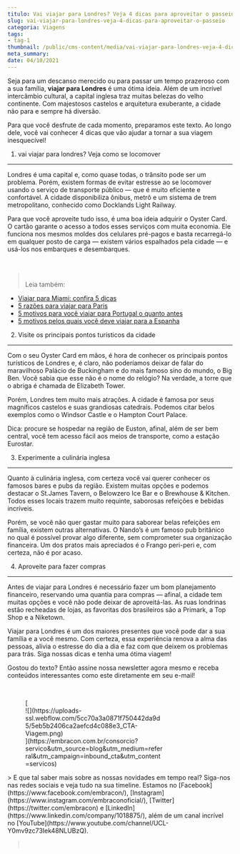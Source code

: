 ```yaml
---
titulo: Vai viajar para Londres? Veja 4 dicas para aproveitar o passeio!
slug: vai-viajar-para-londres-veja-4-dicas-para-aproveitar-o-passeio
categoria: Viagens
tags:
- tag-1
thumbnail: /public/cms-content/media/vai-viajar-para-londres-veja-4-dicas-para-aproveitar-o-passeio.jpeg
meta_summary: 
date: 04/10/2021
---
```

Seja para um descanso merecido ou para passar um tempo prazeroso com a sua família, **viajar para Londres** é uma ótima ideia. Além de um incrível intercâmbio cultural, a capital inglesa traz muitas belezas do velho continente. Com majestosos castelos e arquitetura exuberante, a cidade não para e sempre há diversão.

Para que você desfrute de cada momento, preparamos este texto. Ao longo dele, você vai conhecer 4 dicas que vão ajudar a tornar a sua viagem inesquecível!

1. vai viajar para londres? Veja como se locomover
--------------------------------------------------

Londres é uma capital e, como quase todas, o trânsito pode ser um problema. Porém, existem formas de evitar estresse ao se locomover usando o serviço de transporte público — que é muito eficiente e confortável. A cidade disponibiliza ônibus, metrô e um sistema de trem metropolitano, conhecido como Docklands Light Railway.

Para que você aproveite tudo isso, é uma boa ideia adquirir o Oyster Card. O cartão garante o acesso a todos esses serviços com muita economia. Ele funciona nos mesmos moldes dos celulares pré-pagos e basta recarregá-lo em qualquer posto de carga — existem vários espalhados pela cidade — e usá-los nos embarques e desembarques.

‍

> ‍  
> Leia também:

- [Viajar para Miami: confira 5 dicas](https://www.embracon.com.br/blog/viajar-para-miami-confira-5-dicas)
- [5 razões para viajar para Paris](https://www.embracon.com.br/blog/5-razoes-para-viajar-para-paris)
- [5 motivos para você viajar para Portugal o quanto antes](https://www.embracon.com.br/blog/5-motivos-para-voce-viajar-para-portugal-o-quanto-antes)
- [5 motivos pelos quais você deve viajar para a Espanha](https://www.embracon.com.br/blog/5-motivos-pelos-quais-voce-deve-viajar-para-a-espanha)

2. Visite os principais pontos turísticos da cidade
---------------------------------------------------

Com o seu Oyster Card em mãos, é hora de conhecer os principais pontos turísticos de Londres e, é claro, não poderíamos deixar de falar do maravilhoso Palácio de Buckingham e do mais famoso sino do mundo, o Big Ben. Você sabia que esse não é o nome do relógio? Na verdade, a torre que o abriga é chamada de Elizabeth Tower.

Porém, Londres tem muito mais atrações. A cidade é famosa por seus magníficos castelos e suas grandiosas catedrais. Podemos citar belos exemplos como o Windsor Castle e o Hampton Court Palace.

Dica: procure se hospedar na região de Euston, afinal, além de ser bem central, você tem acesso fácil aos meios de transporte, como a estação Eurostar.

3. Experimente a culinária inglesa
----------------------------------

Quanto à culinária inglesa, com certeza você vai querer conhecer os famosos bares e pubs da região. Existem muitas opções e podemos destacar o St.James Tavern, o Belowzero Ice Bar e o Brewhouse &amp; Kitchen. Todos esses locais trazem muito requinte, saborosas refeições e bebidas incríveis.

Porém, se você não quer gastar muito para saborear belas refeições em família, existem outras alternativas. O Nando’s é um famoso pub britânico no qual é possível provar algo diferente, sem comprometer sua organização financeira. Um dos pratos mais apreciados é o Frango peri-peri e, com certeza, não é por acaso.

4. Aproveite para fazer compras
-------------------------------

Antes de viajar para Londres é necessário fazer um bom planejamento financeiro, reservando uma quantia para compras — afinal, a cidade tem muitas opções e você não pode deixar de aproveitá-las. As ruas londrinas estão recheadas de lojas, as favoritas dos brasileiros são a Primark, a Top Shop e a Niketown.

Viajar para Londres é um dos maiores presentes que você pode dar a sua família e a você mesmo. Com certeza, essa experiência renova a alma das pessoas, alivia o estresse do dia a dia e faz com que deixem os problemas para trás. Siga nossas dicas e tenha uma ótima viagem!

Gostou do texto? Então assine nossa newsletter agora mesmo e receba conteúdos interessantes como este diretamente em seu e-mail!

‍

<figure class="w-richtext-figure-type-image w-richtext-align-center" style="max-width:310px">[<div>![](https://uploads-ssl.webflow.com/5cc70a3a0871f750442da9d5/5eb5b2406ca2aefcd4c088e3_CTA-Viagem.png)</div>](https://embracon.com.br/consorcio?servico&utm_source=blog&utm_medium=referral&utm_campaign=inbound_cta&utm_content=servicos)</figure>> E que tal saber mais sobre as nossas novidades em tempo real? Siga-nos nas redes sociais e veja tudo na sua timeline. Estamos no [Facebook](https://www.facebook.com/embracon/), [Instagram](https://www.instagram.com/embraconoficial/), [Twitter](https://twitter.com/embracon) e [LinkedIn](https://www.linkedin.com/company/1018875/), além de um canal incrível no [YouTube](https://www.youtube.com/channel/UCL-Y0mv9zc73Iek48NLUBzQ).

> ‍
